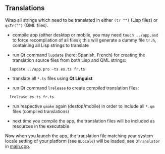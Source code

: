 
Translations
------------

Wrap all strings which need to be translated in either `(tr "")` (Lisp files)
or `qsTr("")` (QML files).

* compile app (either desktop or mobile, you may need `touch ../app.asd` to
  force recompilation of all files); this will generate a dummy file `tr.h`,
  containing all Lisp strings to translate

* run Qt command `lupdate` (here: Spanish, French) for creating the translation
  source files from both Lisp and QML strings:
```
  lupdate ../app.pro -ts es.ts fr.ts
```
* translate all `*.ts` files using **Qt Linguist**

* run Qt command `lrelease` to create compiled translation files:
```
  lrelease es.ts fr.ts
```
* run respective `qmake` again (destop/mobile) in order to include all `*.qm`
  files (compiled translations)

* next time you compile the app, the translation files will be included as
  resources in the executable

Now when you launch the app, the translation file matching your system locale
setting of your platform (see `QLocale`) will be loaded, see `QTranslator` in
[main.cpp](../../../src/cpp/main.cpp).
